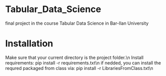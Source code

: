 # Tabular_Data_Science
final project in the course Tabular Data Science in Bar-Ilan University

# Installation
Make sure that your current directory is the project folder.\n
Install requirements: pip install -r requirements.txt\n
if nedded, you can install the requred packaged from class via: pip install -r LibrariesFromClass.txt\n
